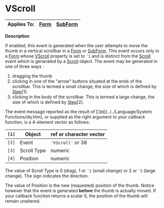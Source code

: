 




<h1 class="heading"><span class="name">VScroll</span></h1>

| Applies To: | [Form](./form.md) | [SubForm](./subform.md) |
| --- | --- | ---  |


**Description**


If enabled, this event is generated when the user attempts to move the thumb in a vertical scrollbar in a [Form](./form.md) or [SubForm](./subform.md). This event occurs only in a [Form](./form.md) whose [VScroll](./vscroll.md) property is set to `¯1` and is distinct from the [Scroll](./scroll.md) event which is generated by a [Scroll](./scroll.md) object. The event may be generated in one of three ways :

1. dragging the thumb
2. clicking in one of the "arrow" buttons situated at the ends of the scrollbar. This is termed a small change, the size of which is defined by [Step](./step.md)[1].
3. clicking in the body of the scrollbar. This is termed a large change, the size of which is defined by [Step](./step.md)[2].

The event message reported as the result of [`⎕DQ`](../../Language/System Functions/dq.htm), or supplied as the right argument to your callback function, is a 4-element vector as follows:


| `[1]` | Object | ref or character vector |
| --- | --- | ---  |
| `[2]` | Event | `'VScroll'` or 38 |
| `[3]` | Scroll Type | numeric |
| `[4]` | Position | numeric |


The value of Scroll Type is 0 (drag), 1 or `¯1` (small change) or 2 or `¯2` (large change). The sign indicates the direction.


The value of Position is the new (requested) position of the thumb. Notice however that the event is generated **before** the thumb is actually moved. If your callback function returns a scalar 0, the position of the thumb will remain unaltered.



